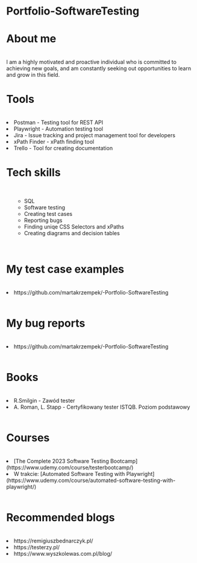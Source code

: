 # Portfolio-SoftwareTesting

# About me
<br> I am a highly motivated and proactive individual who is committed to achieving new goals, and am constantly seeking out opportunities to learn and grow in this field. </br>

# Tools
<br>
<li>Postman - Testing tool for REST API</li>
<li>Playwright - Automation testing tool</li>
<li>Jira - Issue tracking and project management tool for developers</li>
<li> xPath Finder - xPath finding tool</li>
<li>Trello - Tool for creating documentation</li>

# Tech skills
<br><ul><ul>
<li>SQL</li>
<li>Software testing</li>
<li>Creating test cases</li>
<li>Reporting bugs</li>
<li>Finding uniqe CSS Selectors and xPaths</li>
<li>Creating diagrams and decision tables</li>
</ul></ul></br>


# My test case examples
<br>
<li>https://github.com/martakrzempek/-Portfolio-SoftwareTesting</li></br>

# My bug reports
<br>
<li>https://github.com/martakrzempek/-Portfolio-SoftwareTesting</li></br>

# Books
<br>
<li>R.Smilgin - Zawód tester</li>
<li>A. Roman, L. Stapp - Certyfikowany tester ISTQB. Poziom podstawowy</li>
</br>

# Courses
<br>
<li>[The Complete 2023 Software Testing Bootcamp] (https://www.udemy.com/course/testerbootcamp/)</li>
<li>W trakcie: [Automated Software Testing with Playwright] (https://www.udemy.com/course/automated-software-testing-with-playwright/)</li>
</br>

# Recommended blogs
<br>
<li>https://remigiuszbednarczyk.pl/ </li>
<li>https://testerzy.pl/</li>
<li>https://www.wyszkolewas.com.pl/blog/</li>
</br>

